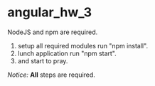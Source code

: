 # angular_hw_3
NodeJS and npm are required.

1. setup all required modules run "npm install".
2. lunch application run "npm start".
3. and start to pray.

*Notice:* **All** steps are required.
